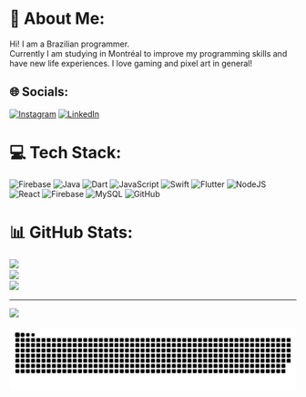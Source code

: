 # 💫 About Me:
Hi! I am a Brazilian programmer.<br>Currently I am studying in Montréal to improve my programming skills and<br>have new life experiences. I love gaming and pixel art in general!


## 🌐 Socials:
[![Instagram](https://img.shields.io/badge/Instagram-%23E4405F.svg?logo=Instagram&logoColor=white)](https://instagram.com/haagensenwan) [![LinkedIn](https://img.shields.io/badge/LinkedIn-%230077B5.svg?logo=linkedin&logoColor=white)](https://linkedin.com/in/WandreyCabideleHaagensen) 

# 💻 Tech Stack:
![Firebase](https://img.shields.io/badge/firebase-%23039BE5.svg?style=flat&logo=firebase) ![Java](https://img.shields.io/badge/java-%23ED8B00.svg?style=flat&logo=openjdk&logoColor=white) ![Dart](https://img.shields.io/badge/dart-%230175C2.svg?style=flat&logo=dart&logoColor=white) ![JavaScript](https://img.shields.io/badge/javascript-%23323330.svg?style=flat&logo=javascript&logoColor=%23F7DF1E) ![Swift](https://img.shields.io/badge/swift-F54A2A?style=flat&logo=swift&logoColor=white) ![Flutter](https://img.shields.io/badge/Flutter-%2302569B.svg?style=flat&logo=Flutter&logoColor=white) ![NodeJS](https://img.shields.io/badge/node.js-6DA55F?style=flat&logo=node.js&logoColor=white) ![React](https://img.shields.io/badge/react-%2320232a.svg?style=flat&logo=react&logoColor=%2361DAFB) ![Firebase](https://img.shields.io/badge/firebase-a08021?style=flat&logo=firebase&logoColor=ffcd34) ![MySQL](https://img.shields.io/badge/mysql-4479A1.svg?style=flat&logo=mysql&logoColor=white) ![GitHub](https://img.shields.io/badge/github-%23121011.svg?style=flat&logo=github&logoColor=white)
# 📊 GitHub Stats:
![](https://github-readme-stats.vercel.app/api?username=WandreyCH&theme=tokyonight&hide_border=false&include_all_commits=true&count_private=false)<br/>
![](https://github-readme-streak-stats.herokuapp.com/?user=WandreyCH&theme=tokyonight&hide_border=false)<br/>
![](https://github-readme-stats.vercel.app/api/top-langs/?username=WandreyCH&theme=tokyonight&hide_border=false&include_all_commits=true&count_private=false&layout=compact)

---
[![](https://visitcount.itsvg.in/api?id=WandreyCH&icon=0&color=0)](https://visitcount.itsvg.in)

<picture>
  <source media="(prefers-color-scheme: dark)" srcset="https://raw.githubusercontent.com/wandreych/wandreych/output/github-snake-dark.svg" />
  <source media="(prefers-color-scheme: light)" srcset="https://raw.githubusercontent.com/wandreych/wandreych/output/github-snake.svg" />
  <img alt="github-snake" src="https://raw.githubusercontent.com/wandreych/wandreych/output/github-snake.svg" />
</picture>

<!-- Proudly created with GPRM ( https://gprm.itsvg.in ) -->
